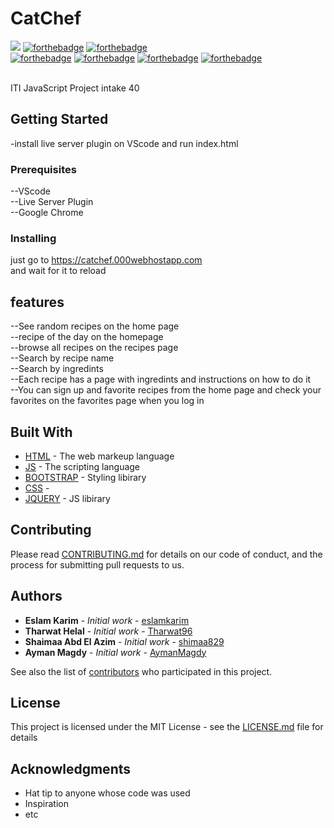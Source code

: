 # CatChef
![](https://forthebadge.com/images/badges/built-with-love.svg) 
[![forthebadge](https://forthebadge.com/images/badges/contains-cat-gifs.svg)](https://giphy.com/gifs/VbnUQpnihPSIgIXuZv/html5) 
[![forthebadge](https://forthebadge.com/images/badges/made-with-crayons.svg)](https://giphy.com/gifs/VbnUQpnihPSIgIXuZv/html5)<br>
[![forthebadge](https://forthebadge.com/images/badges/made-with-javascript.svg)](https://giphy.com/gifs/VbnUQpnihPSIgIXuZv/html5) 
[![forthebadge](https://forthebadge.com/images/badges/uses-html.svg)](https://giphy.com/gifs/VbnUQpnihPSIgIXuZv/html5) 
[![forthebadge](https://forthebadge.com/images/badges/uses-css.svg)](https://giphy.com/gifs/VbnUQpnihPSIgIXuZv/html5) 
[![forthebadge](https://forthebadge.com/images/badges/uses-js.svg)](https://giphy.com/gifs/VbnUQpnihPSIgIXuZv/html5) 



<br>
ITI JavaScript Project intake 40

## Getting Started

-install live server plugin on VScode and run index.html

### Prerequisites

--VScode<br>
--Live Server Plugin<br>
--Google Chrome<br>

### Installing

just go to
https://catchef.000webhostapp.com <br>
and wait for it to reload


## features

--See random recipes on the home page<br>
--recipe of the day on the homepage<br>
--browse all recipes on the recipes page<br>
--Search by recipe name<br>
--Search by ingredints<br>
--Each recipe has a page with ingredints and instructions on how to do it<br>
--You can sign up and favorite recipes from the home page and check your favorites on the favorites page when you log in <br>

## Built With

* [HTML](https://giphy.com/gifs/VbnUQpnihPSIgIXuZv/html5) - The web markeup language
* [JS](https://giphy.com/gifs/VbnUQpnihPSIgIXuZv/html5) - The scripting language
* [BOOTSTRAP](https://giphy.com/gifs/VbnUQpnihPSIgIXuZv/html5) - Styling libirary
* [CSS](https://giphy.com/gifs/VbnUQpnihPSIgIXuZv/html5) -
* [JQUERY](https://giphy.com/gifs/VbnUQpnihPSIgIXuZv/html5) - JS libirary


## Contributing

Please read [CONTRIBUTING.md](https://gist.github.com/PurpleBooth/b24679402957c63ec426) for details on our code of conduct, and the process for submitting pull requests to us.


## Authors

* **Eslam Karim** - *Initial work* - [eslamkarim](https://github.com/eslamkarim)
* **Tharwat Helal** - *Initial work* - [Tharwat96](https://github.com/Tharwat96)
* **Shaimaa Abd El Azim** - *Initial work* - [shimaa829](https://github.com/shimaa829)
* **Ayman Magdy** - *Initial work* - [AymanMagdy](https://github.com/AymanMagdy)

See also the list of [contributors](https://github.com/your/project/contributors) who participated in this project.

## License

This project is licensed under the MIT License - see the [LICENSE.md](LICENSE.md) file for details

## Acknowledgments

* Hat tip to anyone whose code was used
* Inspiration
* etc
